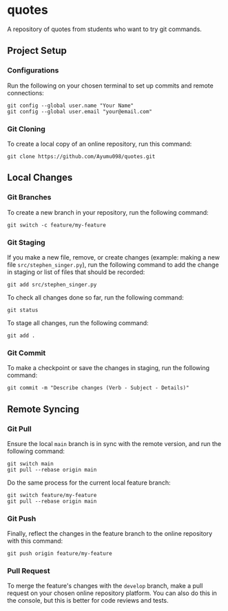 # quotes
A repository of quotes from students who want to try git commands.

## Project Setup

### Configurations

Run the following on your chosen terminal to set up commits and remote connections:

```
git config --global user.name "Your Name"
git config --global user.email "your@email.com"
```

### Git Cloning

To create a local copy of an online repository, run this command:

```
git clone https://github.com/Ayumu098/quotes.git
```

## Local Changes

### Git Branches

To create a new branch in your repository, run the following command:

```
git switch -c feature/my-feature
```

### Git Staging

If you make a new file, remove, or create changes (example: making a new file `src/stephen_singer.py`), run the following command to add the change in staging or list of files that should be recorded:
```
git add src/stephen_singer.py
```

To check all changes done so far, run the following command:

```
git status
```

To stage all changes, run the following command:
```
git add .
```

### Git Commit

To make a checkpoint or save the changes in staging, run the following command:
```
git commit -m "Describe changes (Verb - Subject - Details)"
```

## Remote Syncing

### Git Pull

Ensure the local `main` branch is in sync with the remote version, and run the following command:
```
git switch main
git pull --rebase origin main
```

Do the same process for the current local feature branch:

```
git switch feature/my-feature
git pull --rebase origin main
```

### Git Push

Finally, reflect the changes in the feature branch to the online repository with this command:

```
git push origin feature/my-feature
```


### Pull Request

To merge the feature's changes with the `develop` branch, make a pull request on your chosen online repository platform. You can also do this in the console, but this is better for code reviews and tests.



